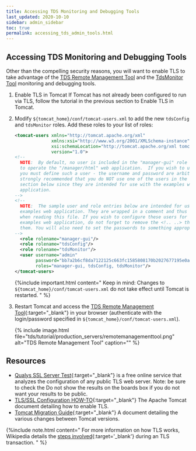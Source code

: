 ```yaml
---
title: Accessing TDS Monitoring and Debugging Tools
last_updated: 2020-10-10
sidebar: admin_sidebar
toc: true
permalink: accessing_tds_admin_tools.html
---
```



## Accessing TDS Monitoring and Debugging Tools
Other than the compelling security reasons, you will want to enable TLS to take advantage of the [TDS Remote Management Tool](remote_management_ref.html) and the [TdsMonitor Tool](using_the_tdsmonitor_tool.html) monitoring and debugging tools.  



1. Enable TLS in Tomcat
   If Tomcat has not already been configured to run via TLS, follow the tutorial in the previous section to Enable TLS in Tomcat.
2. Modify `${tomcat_home}/conf/tomcat-users.xml` to add the new `tdsConfig` and `tdsMonitor` roles.
   Add these roles to your list of roles:
   
   ~~~xml
   <tomcat-users xmlns="http://tomcat.apache.org/xml"
                 xmlns:xsi="http://www.w3.org/2001/XMLSchema-instance"
                 xsi:schemaLocation="http://tomcat.apache.org/xml tomcat-users.xsd"
                 version="1.0">
   <!--
     NOTE:  By default, no user is included in the "manager-gui" role required
     to operate the "/manager/html" web application.  If you wish to use this app,
     you must define such a user - the username and password are arbitrary. It is
     strongly recommended that you do NOT use one of the users in the commented out
     section below since they are intended for use with the examples web
     application.
   -->
   <!--
     NOTE:  The sample user and role entries below are intended for use with the
     examples web application. They are wrapped in a comment and thus are ignored
     when reading this file. If you wish to configure these users for use with the
     examples web application, do not forget to remove the <!.. ..> that surrounds
     them. You will also need to set the passwords to something appropriate.
   -->
     <role rolename="manager-gui"/>
     <role rolename="tdsConfig"/>
     <role rolename="tdsMonitor"/>
     <user username="admin" 
           password="bb7a2b6cf8da7122125c663fc1585808170b2027677195e0ad121f87b27320ae$1$55003acb56e907b19d29d3b4211dc98c837354690bc90579742d6747efeec4ea" 
           roles="manager-gui, tdsConfig, tdsMonitor"/>
   </tomcat-users>
   ~~~
      
   {%include important.html content="
   Keep in mind: Changes to `${tomcat_home}/conf/tomcat-users.xml` do not take effect until Tomcat is restarted.
   " %}
   
3. Restart Tomcat and access the [TDS Remote Management Tool](http://localhost:8080/thredds/admin/debug){:target="_blank"} in your browser (authenticate with the login/password specified in `${tomcat_home}/conf/tomcat-users.xml`).

   {% include image.html file="tds/tutorial/production_servers/remotemanagementtool.png" alt="TDS Remote Management Tool" caption="" %}


## Resources
* [Qualys SSL Server Test](https://www.ssllabs.com/ssltest/){:target="_blank"}
  is a free online service that analyzes the configuration of any public TLS web server. 
  Note: be sure to check the Do not show the results on the boards box if you do not want your results to be public.
* [TLS/SSL Configuration HOW-TO](https://tomcat.apache.org/tomcat-{{site.tomcat_version}}-doc/ssl-howto.html){:target="_blank"}
  The Apache Tomcat document detailing how to enable TLS.
* [Tomcat Migration Guide](https://tomcat.apache.org/migration.html){:target="_blank"}
  A document detailing the various changes between Tomcat versions.

{%include note.html content="
For more information on how TLS works, Wikipedia details the [steps involved](https://en.wikipedia.org/wiki/Transport_Layer_Security){:target='_blank'} during an TLS transaction.
" %}
